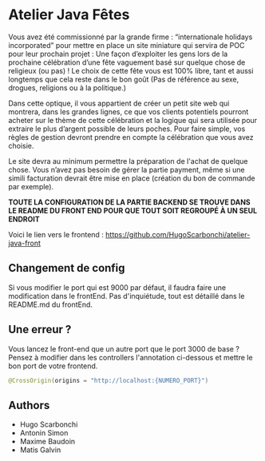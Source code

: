 # Atelier Java Fêtes

Vous avez été commissionné par la grande firme : “internationale holidays incorporated” pour mettre en place un site miniature qui servira de POC pour leur prochain projet : Une façon d’exploiter les gens lors de la prochaine célébration d’une fête vaguement basé sur quelque chose de religieux (ou pas) ! Le choix de cette fête vous est 100% libre, tant et aussi longtemps que cela reste dans le bon goût (Pas de référence au sexe, drogues, religions ou à la politique.)

Dans cette optique, il vous appartient de créer un petit site web qui montrera, dans les grandes lignes, ce que vos clients potentiels pourront acheter sur le thème de cette célébration et la logique qui sera utilisée pour extraire le plus d’argent possible de leurs poches. Pour faire simple, vos règles de gestion devront prendre en compte la célébration que vous avez choisie.

Le site devra au minimum permettre la préparation de l'achat de quelque chose. Vous n’avez pas besoin de gérer la partie payment, même si une simili facturation devrait être mise en place (création du bon de commande par exemple).

**TOUTE LA CONFIGURATION DE LA PARTIE BACKEND SE TROUVE DANS LE README DU FRONT END POUR QUE TOUT SOIT REGROUPÉ À UN SEUL ENDROIT**

Voici le lien vers le frontend : https://github.com/HugoScarbonchi/atelier-java-front

## Changement de config

Si vous modifier le port qui est 9000 par défaut, il faudra faire une modification dans le frontEnd.
Pas d'inquiétude, tout est détaillé dans le README.md du frontEnd.

## Une erreur ?

Vous lancez le front-end que un autre port que le port 3000 de base ?
Pensez à modifier dans les controllers l'annotation ci-dessous et mettre le bon port de votre frontend.

```java
@CrossOrigin(origins = "http://localhost:{NUMERO_PORT}")
```

## Authors

- Hugo Scarbonchi
- Antonin Simon
- Maxime Baudoin
- Matis Galvin
